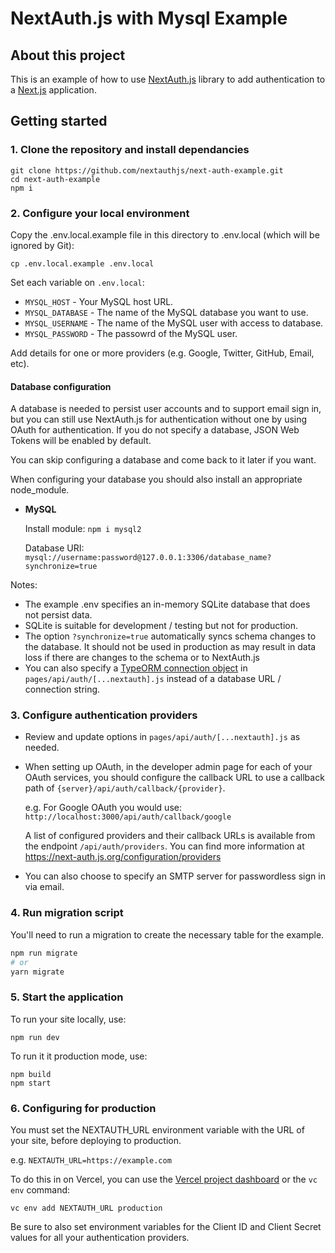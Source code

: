 # NextAuth.js with Mysql Example

## About this project

This is an example of how to use [NextAuth.js](https://next-auth.js.org) library to add authentication to a [Next.js](https://nextjs.org) application.

## Getting started

### 1. Clone the repository and install dependancies

```
git clone https://github.com/nextauthjs/next-auth-example.git
cd next-auth-example
npm i
```

### 2. Configure your local environment

Copy the .env.local.example file in this directory to .env.local (which will be ignored by Git):

```
cp .env.local.example .env.local
```
Set each variable on `.env.local`:

- `MYSQL_HOST` - Your MySQL host URL.
- `MYSQL_DATABASE` - The name of the MySQL database you want to use.
- `MYSQL_USERNAME` - The name of the MySQL user with access to database.
- `MYSQL_PASSWORD` - The passowrd of the MySQL user.

Add details for one or more providers (e.g. Google, Twitter, GitHub, Email, etc).

#### Database configuration

A database is needed to persist user accounts and to support email sign in, but you can still use NextAuth.js for authentication without one by using OAuth for authentication. If you do not specify a database, JSON Web Tokens will be enabled by default.

You can skip configuring a database and come back to it later if you want.

When configuring your database you should also install an appropriate node_module.

* **MySQL**

  Install module:
  `npm i mysql2`

  Database URI:
  `mysql://username:password@127.0.0.1:3306/database_name?synchronize=true`


Notes:

* The example .env specifies an in-memory SQLite database that does not persist data.
* SQLite is suitable for development / testing but not for production.
* The option `?synchronize=true` automatically syncs schema changes to the database. It should not be used in production as may result in data loss if there are changes to the schema or to NextAuth.js
* You can also specify a [TypeORM connection object](https://typeorm.io/#/connection-options) in `pages/api/auth/[...nextauth].js` instead of a database URL / connection string.

### 3. Configure authentication providers

* Review and update options in `pages/api/auth/[...nextauth].js` as needed.

* When setting up OAuth, in the developer admin page for each of your OAuth services, you should configure the callback URL to use a callback path of `{server}/api/auth/callback/{provider}`.

  e.g. For Google OAuth you would use: `http://localhost:3000/api/auth/callback/google`

  A list of configured providers and their callback URLs is available from the endpoint `/api/auth/providers`. You can find more information at https://next-auth.js.org/configuration/providers

* You can also choose to specify an SMTP server for passwordless sign in via email.

### 4. Run migration script

You'll need to run a migration to create the necessary table for the example.

```bash
npm run migrate
# or
yarn migrate
```

### 5. Start the application

To run your site locally, use:

```
npm run dev
```

To run it it production mode, use:

```
npm build
npm start
```

### 6. Configuring for production

You must set the NEXTAUTH_URL environment variable with the URL of your site, before deploying to production.

e.g. `NEXTAUTH_URL=https://example.com`

To do this in on Vercel, you can use the [Vercel project dashboard](https://vercel.com/dashboard) or the `vc env` command:

    vc env add NEXTAUTH_URL production

Be sure to also set environment variables for the Client ID and Client Secret values for all your authentication providers.

